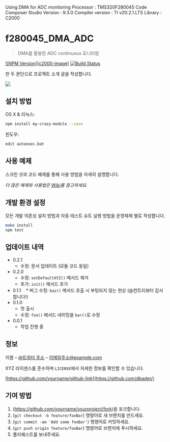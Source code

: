 # 
Using DMA for ADC monitoring
Processor : TMS320F280045
Code Composer Studio Version : 9.3.0
Compiler version : TI v20.2.1.LTS
Library : C2000

# f280045_DMA_ADC
> DMA를 활용한 ADC continuous 모니터링

[![NPM Version][c2000-image]][c2000ware-url]
[![Build Status][travis-image]][travis-url]

한 두 문단으로 프로젝트 소개 글을 작성합니다.

![](../header.png)

## 설치 방법

OS X & 리눅스:

```sh
npm install my-crazy-module --save
```

윈도우:

```sh
edit autoexec.bat
```

## 사용 예제

스크린 샷과 코드 예제를 통해 사용 방법을 자세히 설명합니다.

_더 많은 예제와 사용법은 [Wiki][wiki]를 참고하세요._

## 개발 환경 설정

모든 개발 의존성 설치 방법과 자동 테스트 슈트 실행 방법을 운영체제 별로 작성합니다.

```sh
make install
npm test
```

## 업데이트 내역

* 0.2.1
    * 수정: 문서 업데이트 (모듈 코드 동일)
* 0.2.0
    * 수정: `setDefaultXYZ()` 메서드 제거
    * 추가: `init()` 메서드 추가
* 0.1.1
    * 버그 수정: `baz()` 메서드 호출 시 부팅되지 않는 현상 (@컨트리뷰터 감사합니다!)
* 0.1.0
    * 첫 출시
    * 수정: `foo()` 메서드 네이밍을 `bar()`로 수정
* 0.0.1
    * 작업 진행 중

## 정보

이름 – [@트위터 주소](https://twitter.com/dbader_org) – 이메일주소@example.com

XYZ 라이센스를 준수하며 ``LICENSE``에서 자세한 정보를 확인할 수 있습니다.

[https://github.com/yourname/github-link](https://github.com/dbader/)

## 기여 방법

1. (<https://github.com/yourname/yourproject/fork>)을 포크합니다.
2. (`git checkout -b feature/fooBar`) 명령어로 새 브랜치를 만드세요.
3. (`git commit -am 'Add some fooBar'`) 명령어로 커밋하세요.
4. (`git push origin feature/fooBar`) 명령어로 브랜치에 푸시하세요. 
5. 풀리퀘스트를 보내주세요.

<!-- Markdown link & img dfn's -->
[c2000ware-image]: https://www.ti.com/content/dam/ticom/images/icons/illustrative-icons/software/sdk-code-icon.png
[c2000ware-url]: https://www.ti.com/tool/C2000WARE
[ccs9_3-downloads]: https://software-dl.ti.com/ccs/esd/documents/ccs_downloadshtml#code-composer-studio-version-9-downloads
[travis-image]: https://img.shields.io/travis/tlals96/f280045_DMA_ADC/master.svg?style=flat-square
[travis-url]: https://app.travis-ci.com/github/tlals96/f280045_DMA_ADC
[wiki]: https://github.com/yourname/yourproject/wiki